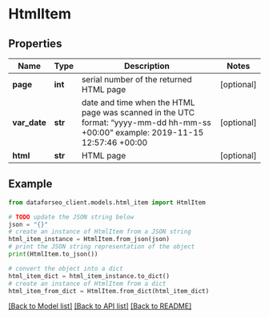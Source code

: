 # HtmlItem


## Properties

Name | Type | Description | Notes
------------ | ------------- | ------------- | -------------
**page** | **int** | serial number of the returned HTML page | [optional] 
**var_date** | **str** | date and time when the HTML page was scanned in the UTC format: “yyyy-mm-dd hh-mm-ss +00:00” example: 2019-11-15 12:57:46 +00:00 | [optional] 
**html** | **str** | HTML page | [optional] 

## Example

```python
from dataforseo_client.models.html_item import HtmlItem

# TODO update the JSON string below
json = "{}"
# create an instance of HtmlItem from a JSON string
html_item_instance = HtmlItem.from_json(json)
# print the JSON string representation of the object
print(HtmlItem.to_json())

# convert the object into a dict
html_item_dict = html_item_instance.to_dict()
# create an instance of HtmlItem from a dict
html_item_from_dict = HtmlItem.from_dict(html_item_dict)
```
[[Back to Model list]](../README.md#documentation-for-models) [[Back to API list]](../README.md#documentation-for-api-endpoints) [[Back to README]](../README.md)


